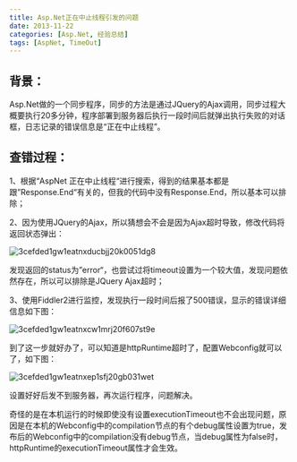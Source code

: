 ```yaml
---
title: Asp.Net正在中止线程引发的问题
date: 2013-11-22
categories: [Asp.Net, 经验总结]
tags: [AspNet, TimeOut]
---
```


## 背景：

Asp.Net做的一个同步程序，同步的方法是通过JQuery的Ajax调用，同步过程大概要执行20多分钟，程序部署到服务器后执行一段时间后就弹出执行失败的对话框，日志记录的错误信息是“正在中止线程”。

## 查错过程：

1、根据“AspNet 正在中止线程“进行搜索，得到的结果基本都是跟”Response.End“有关的，但我的代码中没有Response.End，所以基本可以排除；

2、因为使用JQuery的Ajax，所以猜想会不会是因为Ajax超时导致，修改代码将返回状态弹出：

![3cefded1gw1eatnxducbjj20k0051dg8](http://oec2003.qiniudn.com/3cefded1gw1eatnxducbjj20k0051dg8.jpg)

发现返回的status为”error“，也尝试过将timeout设置为一个较大值，发现问题依然存在，所以可以排除是JQuery Ajax超时；

3、使用Fiddler2进行监控，发现执行一段时间后报了500错误，显示的错误详细信息如下图：

![3cefded1gw1eatnxcw1mrj20f607st9e](http://oec2003.qiniudn.com/3cefded1gw1eatnxcw1mrj20f607st9e.jpg)

到了这一步就好办了，可以知道是httpRuntime超时了，配置Webconfig就可以了，如下图：

![3cefded1gw1eatnxep1sfj20gb031wet](http://oec2003.qiniudn.com/3cefded1gw1eatnxep1sfj20gb031wet.jpg)

设置好好后发不到服务器，再次运行程序，问题解决。

奇怪的是在本机运行的时候即使没有设置executionTimeout也不会出现问题，原因是在本机的Webconfig中的compilation节点的有个debug属性设置为true，发布后的Webconfig中的compilation没有debug节点，当debug属性为false时，httpRuntime的executionTimeout属性才会生效。


